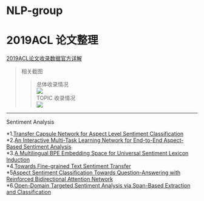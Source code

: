 # NLP-group
2019ACL 论文整理
=
[2019ACL论文收录数据官方详解](https://new.qq.com/rain/a/20190705A0LN64)</br>
>相关截图</br>
>>总体收录情况</br>
![](https://inews.gtimg.com/newsapp_bt/0/9595855502/1000)</br>
>>TOPIC 收录情况</br>
![](https://inews.gtimg.com/newsapp_bt/0/9595855503/1000)</br>
----
Sentiment Analysis

*1.[Transfer Capsule Network for Aspect Level Sentiment Classification](https://www.aclweb.org/anthology/P19-1052/)</br>
*2.[An Interactive Multi-Task Learning Network for End-to-End Aspect-Based Sentiment Analysis](https://arxiv.org/abs/1906.06906)</br>
*3.[A Multilingual BPE Embedding Space for Universal Sentiment Lexicon Induction](https://www.aclweb.org/anthology/P19-1341/)</br>
*4.[Towards Fine-grained Text Sentiment Transfer](https://www.aclweb.org/anthology/P19-1194/)</br>
*5[Aspect Sentiment Classification Towards Question-Answering with Reinforced Bidirectional Attention Network](https://www.aclweb.org/anthology/P19-1345/)</br>
*6.[Open-Domain Targeted Sentiment Analysis via Span-Based Extraction and Classification](https://www.aclweb.org/anthology/P19-1051/)</br>

